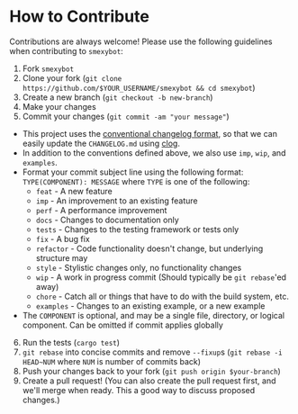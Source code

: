 # How to Contribute

Contributions are always welcome!
Please use the following guidelines when contributing to `smexybot`:

1. Fork `smexybot`
2. Clone your fork (`git clone https://github.com/$YOUR_USERNAME/smexybot && cd smexybot`)
3. Create a new branch (`git checkout -b new-branch`)
4. Make your changes
5. Commit your changes (`git commit -am "your message"`)
 * This project uses the
 [conventional changelog format][conventional-changelog-format], so that we can
 easily update the `CHANGELOG.md` using [clog][clog-cli].
 * In addition to the conventions defined above, we also use `imp`, `wip`,
   and `examples`.
 * Format your commit subject line using the following format:
   `TYPE(COMPONENT): MESSAGE` where `TYPE` is one of the following:
    - `feat` - A new feature
    - `imp` - An improvement to an existing feature
    - `perf` - A performance improvement
    - `docs` - Changes to documentation only
    - `tests` - Changes to the testing framework or tests only
    - `fix` - A bug fix
    - `refactor` - Code functionality doesn't change, but underlying structure
      may
    - `style` - Stylistic changes only, no functionality changes
    - `wip` - A work in progress commit (Should typically be `git rebase`'ed
      away)
    - `chore` - Catch all or things that have to do with the build system, etc.
    - `examples` - Changes to an existing example, or a new example
 * The `COMPONENT` is optional, and may be a single file, directory, or logical
   component.
   Can be omitted if commit applies globally
6. Run the tests (`cargo test`)
7. `git rebase` into concise commits and remove `--fixup`s
   (`git rebase -i HEAD~NUM` where `NUM` is number of commits back)
8. Push your changes back to your fork (`git push origin $your-branch`)
9. Create a pull request! (You can also create the pull request first, and
   we'll merge when ready.
   This a good way to discuss proposed changes.)

[clog-cli]: https://github.com/clog-tool/clog-cli "clog-tool/clog-cli"
[conventional-changelog-format]: https://github.com/angular/angular.js/blob/master/CONTRIBUTING.md#commit "Angular Git Commit Guidelines"
